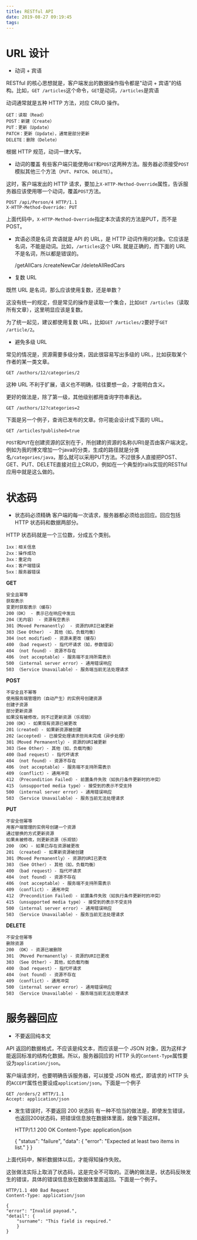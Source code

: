```yaml
---
title: RESTful API
date: 2019-08-27 09:19:45
tags:
---
```


# URL 设计

- 动词 + 宾语

RESTful 的核心思想就是，客户端发出的数据操作指令都是"动词 + 宾语"的结构。比如，`GET /articles`这个命令，`GET`是动词，`/articles`是宾语

动词通常就是五种 HTTP 方法，对应 CRUD 操作。

    GET：读取（Read）
    POST：新建（Create）
    PUT：更新（Update）
    PATCH：更新（Update），通常是部分更新
    DELETE：删除（Delete）
根据 HTTP 规范，动词一律大写。

- 动词的覆盖
有些客户端只能使用`GET`和`POST`这两种方法。服务器必须接受`POST`模拟其他三个方法（`PUT`、`PATCH`、`DELETE`）。

这时，客户端发出的 HTTP 请求，要加上`X-HTTP-Method-Override`属性，告诉服务器应该使用哪一个动词，覆盖`POST`方法。

    POST /api/Person/4 HTTP/1.1  
    X-HTTP-Method-Override: PUT

上面代码中，`X-HTTP-Method-Override`指定本次请求的方法是PUT，而不是POST。

- 宾语必须是名词
宾语就是 API 的 URL，是 HTTP 动词作用的对象。它应该是名词，不能是动词。比如，`/articles`这个 URL 就是正确的，而下面的 URL 不是名词，所以都是错误的。


    /getAllCars
    /createNewCar
    /deleteAllRedCars

- 复数 URL

既然 URL 是名词，那么应该使用复数，还是单数？

这没有统一的规定，但是常见的操作是读取一个集合，比如`GET /articles`（读取所有文章），这里明显应该是复数。

为了统一起见，建议都使用复数 URL，比如`GET /articles/2`要好于`GET /article/2`。


- 避免多级 URL

常见的情况是，资源需要多级分类，因此很容易写出多级的 URL，比如获取某个作者的某一类文章。

    GET /authors/12/categories/2

这种 URL 不利于扩展，语义也不明确，往往要想一会，才能明白含义。

更好的做法是，除了第一级，其他级别都用查询字符串表达。

    GET /authors/12?categories=2

下面是另一个例子，查询已发布的文章。你可能会设计成下面的 URL。

    GET /articles?published=true

`POST`和`PUT`在创建资源的区别在于，所创建的资源的名称(URI)是否由客户端决定。 例如为我的博文增加一个java的分类，生成的路径就是分类名`/categories/java`，那么就可以采用PUT方法。不过很多人直接把POST、GET、PUT、DELETE直接对应上CRUD，例如在一个典型的rails实现的RESTful应用中就是这么做的。

# 状态码

- 状态码必须精确
客户端的每一次请求，服务器都必须给出回应。回应包括 HTTP 状态码和数据两部分。

HTTP 状态码就是一个三位数，分成五个类别。

    1xx：相关信息
    2xx：操作成功
    3xx：重定向
    4xx：客户端错误
    5xx：服务器错误

**GET**

    安全且幂等
    获取表示
    变更时获取表示（缓存）
    200（OK） - 表示已在响应中发出
    204（无内容） - 资源有空表示
    301（Moved Permanently） - 资源的URI已被更新
    303（See Other） - 其他（如，负载均衡）
    304（not modified）- 资源未更改（缓存）
    400 （bad request）- 指代坏请求（如，参数错误）
    404 （not found）- 资源不存在
    406 （not acceptable）- 服务端不支持所需表示
    500 （internal server error）- 通用错误响应
    503 （Service Unavailable）- 服务端当前无法处理请求

**POST**

    不安全且不幂等
    使用服务端管理的（自动产生）的实例号创建资源
    创建子资源
    部分更新资源
    如果没有被修改，则不过更新资源（乐观锁）
    200（OK）- 如果现有资源已被更改
    201（created）- 如果新资源被创建
    202（accepted）- 已接受处理请求但尚未完成（异步处理）
    301（Moved Permanently）- 资源的URI被更新
    303（See Other）- 其他（如，负载均衡）
    400（bad request）- 指代坏请求
    404 （not found）- 资源不存在
    406 （not acceptable）- 服务端不支持所需表示
    409 （conflict）- 通用冲突
    412 （Precondition Failed）- 前置条件失败（如执行条件更新时的冲突）
    415 （unsupported media type）- 接受到的表示不受支持
    500 （internal server error）- 通用错误响应
    503 （Service Unavailable）- 服务当前无法处理请求
**PUT**

    不安全但幂等
    用客户端管理的实例号创建一个资源
    通过替换的方式更新资源
    如果未被修改，则更新资源（乐观锁）
    200 （OK）- 如果已存在资源被更改
    201 （created）- 如果新资源被创建
    301（Moved Permanently）- 资源的URI已更改
    303 （See Other）- 其他（如，负载均衡）
    400 （bad request）- 指代坏请求
    404 （not found）- 资源不存在
    406 （not acceptable）- 服务端不支持所需表示
    409 （conflict）- 通用冲突
    412 （Precondition Failed）- 前置条件失败（如执行条件更新时的冲突）
    415 （unsupported media type）- 接受到的表示不受支持
    500 （internal server error）- 通用错误响应
    503 （Service Unavailable）- 服务当前无法处理请求
**DELETE**

    不安全但幂等
    删除资源
    200 （OK）- 资源已被删除
    301 （Moved Permanently）- 资源的URI已更改
    303 （See Other）- 其他，如负载均衡
    400 （bad request）- 指代坏请求
    404 （not found）- 资源不存在
    409 （conflict）- 通用冲突
    500 （internal server error）- 通用错误响应
    503 （Service Unavailable）- 服务端当前无法处理请求

# 服务器回应

- 不要返回纯本文

API 返回的数据格式，不应该是纯文本，而应该是一个 JSON 对象，因为这样才能返回标准的结构化数据。所以，服务器回应的 HTTP 头的`Content-Type`属性要设为`application/json`。

客户端请求时，也要明确告诉服务器，可以接受 JSON 格式，即请求的 HTTP 头的`ACCEPT`属性也要设成`application/json`。下面是一个例子

    GET /orders/2 HTTP/1.1 
    Accept: application/json

- 发生错误时，不要返回 200 状态码
有一种不恰当的做法是，即使发生错误，也返回200状态码，把错误信息放在数据体里面，就像下面这样。

    HTTP/1.1 200 OK
    Content-Type: application/json

    {
    "status": "failure",
    "data": {
        "error": "Expected at least two items in list."
    }
    }

上面代码中，解析数据体以后，才能得知操作失败。

这张做法实际上取消了状态码，这是完全不可取的。正确的做法是，状态码反映发生的错误，具体的错误信息放在数据体里面返回。下面是一个例子。

    HTTP/1.1 400 Bad Request
    Content-Type: application/json

    {
    "error": "Invalid payoad.",
    "detail": {
        "surname": "This field is required."
        }
    }

